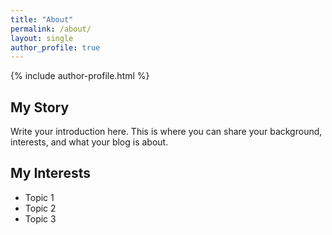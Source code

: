 ```yaml
---
title: "About"
permalink: /about/
layout: single
author_profile: true
---
```


{% include author-profile.html %}

## My Story

Write your introduction here. This is where you can share your background, interests, and what your blog is about.

## My Interests

- Topic 1
- Topic 2
- Topic 3